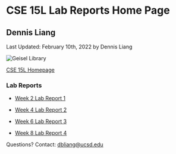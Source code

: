 
# CSE 15L Lab Reports Home Page
## Dennis Liang

Last Updated: February 10th, 2022 by Dennis Liang

![Geisel Library](https://ucsdnews.ucsd.edu/news_uploads/210115-Geisel-139DSC_7412-UCSanDiego-ErikJepsen.jpg)


[CSE 15L Homepage](https://ucsd-cse15l-w22.github.io/)

### Lab Reports
- [Week 2 Lab Report 1](https://dennisliang01.github.io/cse15l-lab-reports/lab-report-1-week-2)

- [Week 4 Lab Report 2](https://dennisliang01.github.io/cse15l-lab-reports/lab-report-2-week-4)

- [Week 6 Lab Report 3](https://dennisliang01.github.io/cse15l-lab-reports/lab-report-3-week-6)

- [Week 8 Lab Report 4](https://dennisliang01.github.io/cse15l-lab-reports/lab-report-4-week-8)

Questions? Contact: dbliang@ucsd.edu
